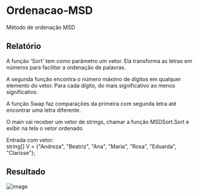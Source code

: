 # Ordenacao-MSD
Método de ordenação MSD

## Relatório

A função 'Sort' tem como parâmetro um vetor. Ela transforma as letras em números para facilitar a ordenação de palavras.

A segunda função encontra o número máximo de dígitos em qualquer elemento do vetor. Para cada dígito, do mais significativo ao menos significativo.

A função Swap faz comparações da primeira com segunda letra até encontrar uma letra diferente.

O main vai receber um vetor de strings, chamar a função MSDSort.Sort e exibir na tela o vetor ordenado


Entrada com vetor:    
string[] V = {"Andreza", "Beatriz", "Ana", "Maria", "Rosa", "Eduarda", "Clarisse"};
## Resultado
![image](https://user-images.githubusercontent.com/124919761/229868954-90a35c7c-51dd-4166-9a3e-dc115fa44c01.png)
